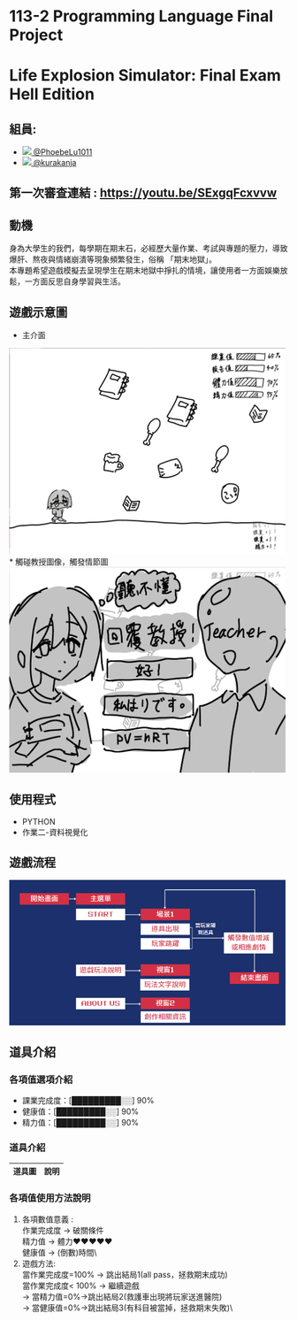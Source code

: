 # 113-2 Programming Language Final Project 
# Life Explosion Simulator: Final Exam Hell Edition
## 組員:
- <a href="https://github.com/PhoebeLu1011"><img src="https://github.com/PhoebeLu1011.png" width="20"/> @PhoebeLu1011</a>
- <a href="https://github.com/kurakanja"><img src="https://github.com/kurakanja.png" width="20"/> @kurakanja</a>
## 第一次審查連結 : https://youtu.be/SExgqFcxvvw
## 動機 
身為大學生的我們，每學期在期末石，必經歷大量作業、考試與專題的壓力，導致爆肝、熬夜與情緒崩潰等現象頻繁發生，俗稱 「期末地獄」。\
本專題希望遊戲模擬去呈現學生在期末地獄中掙扎的情境，讓使用者一方面娛樂放鬆，一方面反思自身學習與生活。

## 遊戲示意圖  
* 主介面
<img src="images/主介面.png" width="500"/>
* 觸碰教授圖像，觸發情節圖
<img src="images/回覆教授.png" width="500"/>

## 使用程式
* PYTHON
* 作業二-資料視覺化
  
## 遊戲流程
<img src="images/IMAGE1.png" width="500"/>

## 道具介紹

### 各項值選項介紹

* 課業完成度：[█████████░░] 90%
* 健康值：[█████████░░] 90%
* 精力值：[█████████░░] 90%

### 道具介紹

| 道具圖 | 說明 |
|--------|------|

### 各項值使用方法說明

1.  各項數值意義 :\
作業完成度  → 破關條件\
精力值 → 體力❤️❤️❤️❤️❤️\
健康值 → (倒數)時間\
2.  遊戲方法:\
當作業完成度=100%  → 跳出結局1(all pass，拯救期末成功)\
當作業完成度< 100% → 繼續遊戲\
                  → 當精力值=0%→跳出結局2(救護車出現將玩家送進醫院)\
                  → 當健康值=0%→跳出結局3(有科目被當掉，拯救期末失敗)\


